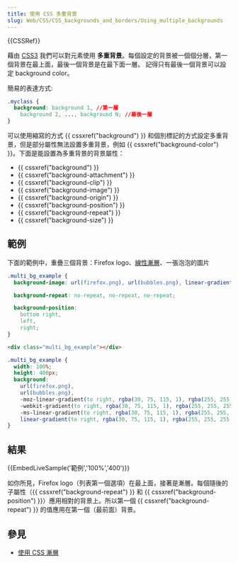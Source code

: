 ```yaml
---
title: 使用 CSS 多重背景
slug: Web/CSS/CSS_backgrounds_and_borders/Using_multiple_backgrounds
---
```


{{CSSRef}}

藉由 [CSS3](/zh-TW/CSS/CSS3) 我們可以對元素使用 **多重背景**。每個設定的背景被一個個分層，第一個背景在最上面，最後一個背景是在最下面一層。 記得只有最後一個背景可以設定 background color。

簡易的表達方式:

```css
.myclass {
  background: background 1, //第一層
    background 2, ..., background N; //最後一層
}
```

可以使用縮寫的方式 {{ cssxref("background") }} 和個別標記的方式設定多重背景，但是部分屬性無法設置多重背景，例如 {{ cssxref("background-color") }}。下面是能設置為多重背景的背景屬性：

- {{ cssxref("background") }}
- {{ cssxref("background-attachment") }}
- {{ cssxref("background-clip") }}
- {{ cssxref("background-image") }}
- {{ cssxref("background-origin") }}
- {{ cssxref("background-position") }}
- {{ cssxref("background-repeat") }}
- {{ cssxref("background-size") }}

## 範例

下面的範例中，重疊三個背景：Firefox logo、[線性漸層](/zh-TW/CSS/linear-gradient)、一張泡泡的圖片

```css
.multi_bg_example {
  background-image: url(firefox.png), url(bubbles.png), linear-gradient(to right, rgba(30, 75, 115, 1), rgba(255, 255, 255, 0));

  background-repeat: no-repeat, no-repeat, no-repeat;

  background-position:
    bottom right,
    left,
    right;
}
```

```html hidden
<div class="multi_bg_example"></div>
```

```css hidden
.multi_bg_example {
  width: 100%;
  height: 400px;
  background:
    url(firefox.png),
    url(bubbles.png),
    -moz-linear-gradient(to right, rgba(30, 75, 115, 1), rgba(255, 255, 255, 0)),
    -webkit-gradient(to right, rgba(30, 75, 115, 1), rgba(255, 255, 255, 0)),
    -ms-linear-gradient(to right, rgba(30, 75, 115, 1), rgba(255, 255, 255, 0)),
    linear-gradient(to right, rgba(30, 75, 115, 1), rgba(255, 255, 255, 0));
}
```

## 結果

{{EmbedLiveSample('範例','100%','400')}}

如你所見，Firefox logo（列表第一個選項）在最上面，接著是漸層。每個隨後的子屬性（{{ cssxref("background-repeat") }} 和 {{ cssxref("background-position") }}）應用相對的背景上。所以第一個 {{ cssxref("background-repeat") }} 的值應用在第一個（最前面）背景。

## 參見

- [使用 CSS 漸層](/zh-TW/docs/CSS/Using_CSS_gradients)
